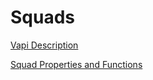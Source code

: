 # Squads

[Vapi Description](https://docs.vapi.ai/squads)

[Squad Properties and Functions](http://localhost:63342/vapi4k/vapi4k.vapi4k-core/build/dokka/html/vapi4k-core/com.vapi4k.api.squad/-squad/index.html)

<chapter title="Example" id="some_chapter" collapsible="false">
<code-block lang="kotlin" src="src/main/kotlin/com/vapi4k/docs/Squad.kt" include-lines="9-32"/>
</chapter>
